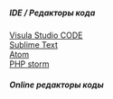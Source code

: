 <h5> IDE / Редакторы кода </h5>
<a href='https://code.visualstudio.com/'> Visula Studio CODE </a><br>
<a href='https://www.sublimetext.com/'> Sublime Text </a><br>
<a href='https://atom.io/'> Atom </a><br>
<a href='https://www.jetbrains.com/phpstorm/'> PHP storm </a><br>

<h5> Online редакторы коды </h5>

